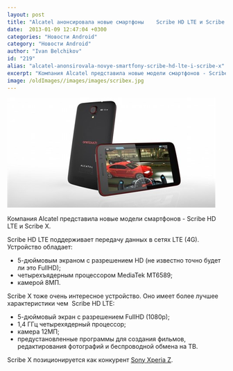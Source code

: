 ```yaml
---
layout: post
title: "Alcatel анонсировала новые смартфоны    Scribe HD LTE и Scribe X"
date:  2013-01-09 12:47:04 +0300
categories: "Новости Android"
category: "Новости Android"
author: "Ivan Belchikov"
id: "219"
alias: "alcatel-anonsirovala-novye-smartfony-scribe-hd-lte-i-scribe-x"
excerpt: "Компания Alcatel представила новые модели смартфонов - Scribe HD LTE и Scribe X.Scribe HD LTE поддерживает передачу данных в сетях LTE (4G). Устройство обладает:5-дюймовым экраном c разрешением HD (не известно точно будет ли это FullHD); четырехъядерным процессором MediaTek MT6589; камерой 8МП.  Scribe X тоже очень интересное устройство. Оно имеет более лучшее характеристики чем  Scribe HD LTE:5-дюймовый экран с разрешением FullHD (1080p); 1,4 ГГц четырехядерный процессор; камера 12МП; предустановленные программы для создания фильмов, редактирования"
image: /oldImages//images/images/scribex.jpg
---
```

<img  src="/oldImages/images/images/scribex.jpg" border="0" alt="Android Central" >

Компания Alcatel представила новые модели смартфонов - Scribe HD LTE и Scribe X.

Scribe HD LTE поддерживает передачу данных в сетях LTE (4G). Устройство обладает:

<ul>
<li>5-дюймовым экраном c разрешением HD (не известно точно будет ли это FullHD);</li>
<li>четырехъядерным процессором MediaTek MT6589;</li>
<li>камерой 8МП.</li>
</ul>
Scribe X тоже очень интересное устройство. Оно имеет более лучшее характеристики чем  Scribe HD LTE:

<ul>
<li>5-дюймовый экран с разрешением FullHD (1080p);</li>
<li>1,4 ГГц четырехядерный процессор;</li>
<li>камера 12МП;</li>
<li>предустановленные программы для создания фильмов, редактирования фотографий и беспроводной обмена на ТВ.</li>
</ul>
Scribe X позиционируется как конкурент <a href="216-kompaniya-sony-vypustila-novye-smartfony-xperia-z-i-xperia-zl" title="Sony Xperia Z">Sony Xperia Z</a>.
